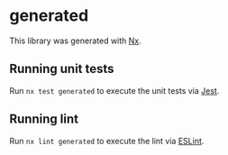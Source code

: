 # generated

This library was generated with [Nx](https://nx.dev).

## Running unit tests

Run `nx test generated` to execute the unit tests via [Jest](https://jestjs.io).

## Running lint

Run `nx lint generated` to execute the lint via [ESLint](https://eslint.org/).
